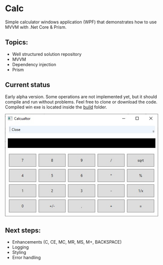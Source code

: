 # Calc
Simple calculator windows application (WPF) that demonstrates how to use MVVM with .Net Core & Prism.

## Topics:

- Well structured solution repository
- MVVM
- Dependency injection
- Prism

## Current status
Early alpha version. Some operations are not implemented yet, but it should compile and run without problems.
Feel free to clone or download the code. Compiled win exe is located inside the <a href="https://github.com/wdefender/calc/tree/master/build">build</a> folder. 

<img alt="Calc screenshot" width="525" heigth="350" src="https://github.com/wdefender/calc/blob/master/calc.jpg">

## Next steps:

- Enhancements (C, CE, MC, MR, MS, M+, BACKSPACE)
- Logging
- Styling
- Error handling
